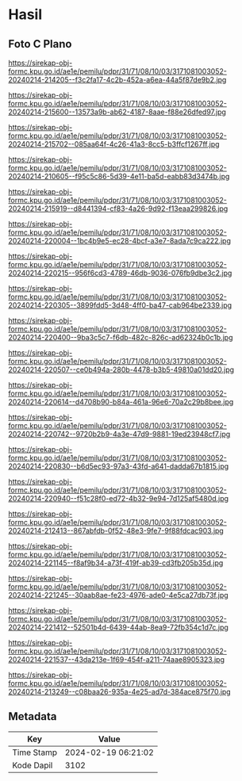 # Hasil

## Foto C Plano

https://sirekap-obj-formc.kpu.go.id/ae1e/pemilu/pdpr/31/71/08/10/03/3171081003052-20240214-214205--f3c2fa17-4c2b-452a-a6ea-44a5f87de9b2.jpg

https://sirekap-obj-formc.kpu.go.id/ae1e/pemilu/pdpr/31/71/08/10/03/3171081003052-20240214-215600--13573a9b-ab62-4187-8aae-f88e26dfed97.jpg

https://sirekap-obj-formc.kpu.go.id/ae1e/pemilu/pdpr/31/71/08/10/03/3171081003052-20240214-215702--085aa64f-4c26-41a3-8cc5-b3ffcf1267ff.jpg

https://sirekap-obj-formc.kpu.go.id/ae1e/pemilu/pdpr/31/71/08/10/03/3171081003052-20240214-210605--f95c5c86-5d39-4e11-ba5d-eabb83d3474b.jpg

https://sirekap-obj-formc.kpu.go.id/ae1e/pemilu/pdpr/31/71/08/10/03/3171081003052-20240214-215919--d8441394-cf83-4a26-9d92-f13eaa299826.jpg

https://sirekap-obj-formc.kpu.go.id/ae1e/pemilu/pdpr/31/71/08/10/03/3171081003052-20240214-220004--1bc4b9e5-ec28-4bcf-a3e7-8ada7c9ca222.jpg

https://sirekap-obj-formc.kpu.go.id/ae1e/pemilu/pdpr/31/71/08/10/03/3171081003052-20240214-220215--956f6cd3-4789-46db-9036-076fb9dbe3c2.jpg

https://sirekap-obj-formc.kpu.go.id/ae1e/pemilu/pdpr/31/71/08/10/03/3171081003052-20240214-220305--3899fdd5-3d48-4ff0-ba47-cab964be2339.jpg

https://sirekap-obj-formc.kpu.go.id/ae1e/pemilu/pdpr/31/71/08/10/03/3171081003052-20240214-220400--9ba3c5c7-f6db-482c-826c-ad62324b0c1b.jpg

https://sirekap-obj-formc.kpu.go.id/ae1e/pemilu/pdpr/31/71/08/10/03/3171081003052-20240214-220507--ce0b494a-280b-4478-b3b5-49810a01dd20.jpg

https://sirekap-obj-formc.kpu.go.id/ae1e/pemilu/pdpr/31/71/08/10/03/3171081003052-20240214-220614--d4708b90-b84a-461a-96e6-70a2c29b8bee.jpg

https://sirekap-obj-formc.kpu.go.id/ae1e/pemilu/pdpr/31/71/08/10/03/3171081003052-20240214-220742--9720b2b9-4a3e-47d9-9881-19ed23948cf7.jpg

https://sirekap-obj-formc.kpu.go.id/ae1e/pemilu/pdpr/31/71/08/10/03/3171081003052-20240214-220830--b6d5ec93-97a3-43fd-a641-dadda67b1815.jpg

https://sirekap-obj-formc.kpu.go.id/ae1e/pemilu/pdpr/31/71/08/10/03/3171081003052-20240214-220940--f51c28f0-ed72-4b32-9e94-7d125af5480d.jpg

https://sirekap-obj-formc.kpu.go.id/ae1e/pemilu/pdpr/31/71/08/10/03/3171081003052-20240214-212413--867abfdb-0f52-48e3-9fe7-9f88fdcac903.jpg

https://sirekap-obj-formc.kpu.go.id/ae1e/pemilu/pdpr/31/71/08/10/03/3171081003052-20240214-221145--f8af9b34-a73f-419f-ab39-cd3fb205b35d.jpg

https://sirekap-obj-formc.kpu.go.id/ae1e/pemilu/pdpr/31/71/08/10/03/3171081003052-20240214-221245--30aab8ae-fe23-4976-ade0-4e5ca27db73f.jpg

https://sirekap-obj-formc.kpu.go.id/ae1e/pemilu/pdpr/31/71/08/10/03/3171081003052-20240214-221412--52501b4d-6439-44ab-8ea9-72fb354c1d7c.jpg

https://sirekap-obj-formc.kpu.go.id/ae1e/pemilu/pdpr/31/71/08/10/03/3171081003052-20240214-221537--43da213e-1f69-454f-a211-74aae8905323.jpg

https://sirekap-obj-formc.kpu.go.id/ae1e/pemilu/pdpr/31/71/08/10/03/3171081003052-20240214-213249--c08baa26-935a-4e25-ad7d-384ace875f70.jpg


## Metadata

| Key        | Value               |
| ---------- | ------------------- |
| Time Stamp | 2024-02-19 06:21:02 |
| Kode Dapil | 3102                |



